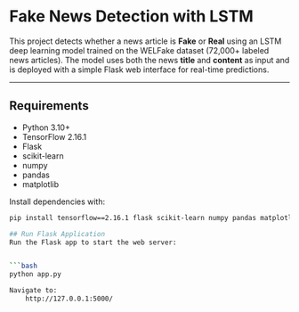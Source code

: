 # Fake News Detection with LSTM

This project detects whether a news article is **Fake** or **Real** using an LSTM deep learning model trained on the WELFake dataset (72,000+ labeled news articles). The model uses both the news **title** and **content** as input and is deployed with a simple Flask web interface for real-time predictions.

---

## Requirements

- Python 3.10+
- TensorFlow 2.16.1
- Flask
- scikit-learn
- numpy
- pandas
- matplotlib

Install dependencies with:

```bash
pip install tensorflow==2.16.1 flask scikit-learn numpy pandas matplotlib

## Run Flask Application
Run the Flask app to start the web server:


```bash
python app.py

Navigate to:
    http://127.0.0.1:5000/